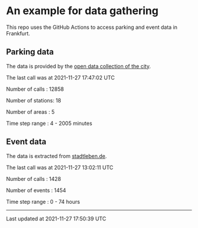 # An example for data gathering

This repo uses the GitHub Actions to access parking and event data in Frankfurt.

## Parking data
The data is provided by the [open data collection of the city](https://www.offenedaten.frankfurt.de/).

The last call was at 2021-11-27 17:47:02 UTC

Number of calls   : 12858

Number of stations:    18

Number of areas   :     5

Time step range   :     4 -  2005 minutes


## Event data
The data is extracted from [stadtleben.de](https://stadtleben.de/frankfurt/).

The last call was at 2021-11-27 13:02:11 UTC

Number of calls   : 1428

Number of events  : 1454

Time step range   :    0 -   74 hours


----

Last updated at 2021-11-27 17:50:39 UTC
